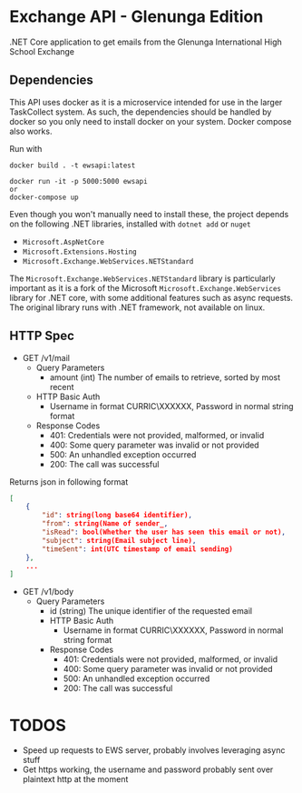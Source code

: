 # Exchange API - Glenunga Edition
.NET Core application to get emails from the Glenunga International High School Exchange

## Dependencies
This API uses docker as it is a microservice intended for use in the larger TaskCollect system. As such, the dependencies should be handled by docker so you only need to install docker on your system. Docker compose also works.

Run with
```
docker build . -t ewsapi:latest

docker run -it -p 5000:5000 ewsapi
or
docker-compose up
```

Even though you won't manually need to install these, the project depends on the following .NET libraries, installed with `dotnet add` or `nuget`
* `Microsoft.AspNetCore`
* `Microsoft.Extensions.Hosting`
* `Microsoft.Exchange.WebServices.NETStandard`

The `Microsoft.Exchange.WebServices.NETStandard` library is particularly important as it is a fork of the Microsoft `Microsoft.Exchange.WebServices` library for .NET core, with some additional features such as async requests. The original library runs with .NET framework, not available on linux.

## HTTP Spec
* GET /v1/mail
    * Query Parameters
      * amount (int) The number of emails to retrieve, sorted by most recent
    * HTTP Basic Auth
      * Username in format CURRIC\XXXXXX, Password in normal string format
    * Response Codes
      * 401: Credentials were not provided, malformed, or invalid
      * 400: Some query parameter was invalid or not provided
      * 500: An unhandled exception occurred
      * 200: The call was successful
  
Returns json in following format
```json
[
    {
        "id": string(long base64 identifier),
        "from": string(Name of sender_,
        "isRead": bool(Whether the user has seen this email or not),
        "subject": string(Email subject line),
        "timeSent": int(UTC timestamp of email sending)
    },
    ...
]
```
* GET /v1/body
  * Query Parameters
    * id (string) The unique identifier of the requested email
    * HTTP Basic Auth
      * Username in format CURRIC\XXXXXX, Password in normal string format
    * Response Codes
      * 401: Credentials were not provided, malformed, or invalid
      * 400: Some query parameter was invalid or not provided
      * 500: An unhandled exception occurred
      * 200: The call was successful

# TODOS
* Speed up requests to EWS server, probably involves leveraging async stuff
* Get https working, the username and password probably sent over plaintext http at the moment

